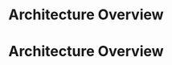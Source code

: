 # Architecture Overview

<!-- 
Include:
1. High-level architecture diagram showing the relationships between:
   - Frontend
   - Backend
   - Database
   - Third-party services (e.g., Ngrok, Kafka)
2. Explanation of the app flow:
   - How the user interacts with the frontend.
   - How the backend processes the requests.
   - How the database is queried or updated.
3. Description of any additional services and their roles (e.g., Redis, Twilio).
-->
# Architecture Overview

<!-- 
Include:
1. High-level architecture diagram with relationships between components.
2. Explanation of how the system works.
3. Role of third-party services like Ngrok, Kafka.
-->
